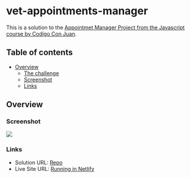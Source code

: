 # vet-appointments-manager 

This is a solution to the [Appointmet Manager Project from the Javascript course by Codigo Con Juan](https://www.frontendmentor.io/challenges/interactive-rating-component-koxpeBUmI).

## Table of contents

- [Overview](#overview)
  - [The challenge](#the-challenge)
  - [Screenshot](#screenshot)
  - [Links](#links)
 

## Overview

### Screenshot

![](/images/Screenshot2.jpg)

### Links

- Solution URL: [Repo](https://github.com/agudamonte/vet-appointments-manager)
- Live Site URL: [Running in Netlify](https://musical-axolotl-02d07a.netlify.app/)

